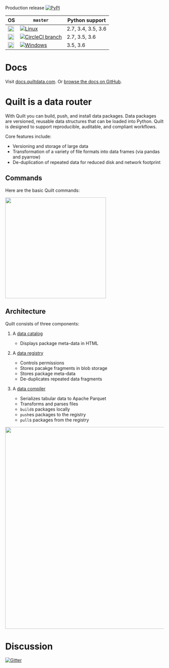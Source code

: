 Production release [![PyPI](https://img.shields.io/pypi/v/quilt.svg)](https://pypi.python.org/pypi/quilt)

| OS | `master` | Python support |
|----|--------------------|----------------|
| <img height="20" src="http://icons.iconarchive.com/icons/dakirby309/simply-styled/256/OS-Linux-icon.png"> | [![Linux](https://travis-ci.org/quiltdata/quilt.svg?branch=master)](https://travis-ci.org/quiltdata/quilt/branches) | 2.7, 3.4, 3.5, 3.6 |
| <img height="20" src="http://icons.iconarchive.com/icons/icons8/windows-8/128/Systems-Mac-Os-icon.png"> | [![CircleCI branch](https://img.shields.io/circleci/project/github/quiltdata/quilt/master.svg)](https://circleci.com/gh/quiltdata/quilt/tree/master) | 2.7, 3.5, 3.6 |
| <img height="20" src="http://icons.iconarchive.com/icons/dakirby309/windows-8-metro/128/Folders-OS-Windows-8-Metro-icon.png"> | [![Windows](https://ci.appveyor.com/api/projects/status/tnihllrbmm08x0lt/branch/master?svg=true)](https://ci.appveyor.com/project/quiltdata/quilt-compiler/branch/master) | 3.5, 3.6 |


# Docs

Visit [docs.quiltdata.com](https://docs.quiltdata.com/). Or [browse the docs on GitHub](/docs/SUMMARY.md).

# Quilt is a data router

With Quilt you can build, push, and install data packages. Data packages are versioned, reusable data structures that can be  loaded into Python. Quilt is designed to support reproducible, auditable, and compliant workflows.

Core features include:
* Versioning and storage of large data
* Transformation of a variety of file formats into data frames (via pandas and pyarrow)
* De-duplication of repeated data for reduced disk and network footprint

## Commands

Here are the basic Quilt commands:

<img width="320" src="https://raw.githubusercontent.com/quiltdata/resources/master/img/big-picture.png" />

## Architecture

Quilt consists of three components:

1. A [data catalog](https://quiltdata.com/)
    - Displays package meta-data in HTML
    
1. A [data registry](registry)
    - Controls permissions
    - Stores pacakge fragments in blob storage
    - Stores package meta-data
    - De-duplicates repeated data fragments
    
2. A [data compiler](compiler)
    - Serializes tabular data to Apache Parquet
    - Transforms and parses files
    - `build`s packages locally
    - `push`es packages to the registry
    - `pull`s packages from the registry
    
<img width="640" src="https://raw.githubusercontent.com/quiltdata/resources/master/img/arch.png" />

# Discussion

[![Gitter](https://img.shields.io/gitter/room/nwjs/nw.js.svg)](https://gitter.im/quilt-data/Lobby)





